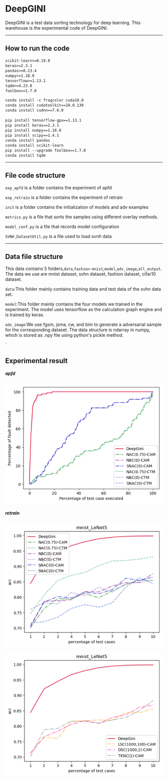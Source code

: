 # DeepGINI

DeepGINI is a test data sorting technology for deep learning. This warehouse is the experimental code of DeepGINI.

------

## How to run the code

```
scikit-learn>=0.19.0
keras>=2.3.1
pandas>=0.23.4
numpy>=1.18.0
tensorflow>=1.13.1
tqdm>=4.23.0
foolbox==1.7.0
```

```
conda install -c fragcolor cuda10.0
conda install cudatoolkit==10.0.130
conda install cudnn==7.6.0

pip install tensorflow-gpu==1.13.1 
pip install keras==2.3.1
pip install numpy==1.18.0
pip install scipy==1.4.1
conda install pandas
conda install scikit-learn
pip install --upgrade foolbox==1.7.0
conda install tqdm
```



------

## File code structure

`exp_apfd` is a folder contains the experiment of apfd

`exp_retrain` is a folder contains the experiment of retrain

`init`  is a folder contains the initialization of models and adv examples

`metrics.py` is a file that sorts the samples using different overlay methods.

`model_conf.py`  is a file that records model configuration

`SVNH_DatasetUtil.py` is a file  used to  load svnh data

------

## Data file structure

This data contains 5 folders,`data`,`fashion-mnist`,`model`,`adv_image`,`all_output`.
The data we use are mnist dataset, svhn dataset, fashion dataset, cifar10 dataset.

`data`:This folder mainly contains training data and test data of the svhn data set.

`model`:This folder mainly contains the four models we trained in the experiment. The model uses tensorflow as the calculation graph engine and is trained by keras.

`adv_image`:We use fgsm, jsma, cw, and bim to generate a adversarial sample for the corresponding dataset. The data structure is ndarray in numpy, which is stored as .npy file using python's pickle method.

`

## Experimental result

##### apfd

![1](./src/1_1.png)



##### retrain 

![2](./src/2_1.png)

![2](./src/2_2.png)

